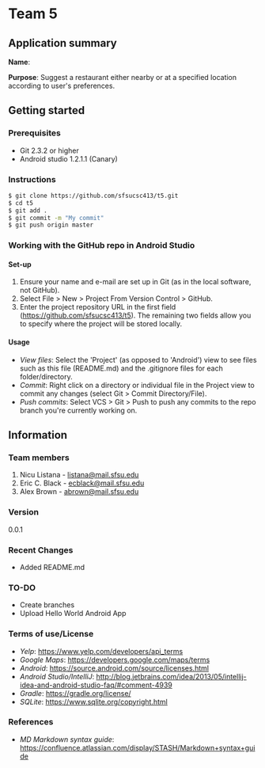 # Team 5
## Application summary
**Name**:

**Purpose**: Suggest a restaurant either nearby or at a specified location according to user's
preferences.

## Getting started
### Prerequisites
- Git 2.3.2 or higher
- Android studio 1.2.1.1 (Canary)

### Instructions

```sh
$ git clone https://github.com/sfsucsc413/t5.git
$ cd t5
$ git add .
$ git commit -m "My commit"
$ git push origin master
```

### Working with the GitHub repo in Android Studio
#### Set-up

1. Ensure your name and e-mail are set up in Git (as in the local software, not GitHub).
2. Select File > New > Project From Version Control > GitHub.
3. Enter the project repository URL in the first field (https://github.com/sfsucsc413/t5).
    The remaining two fields allow you to specify where the project will be stored locally.

#### Usage

- *View files*: Select the 'Project' (as opposed to 'Android') view to see files such as this file
(README.md) and the .gitignore files for each folder/directory.
- *Commit*: Right click on a directory or individual file in the Project view to commit any changes
(select Git > Commit Directory/File).
- *Push commits*: Select VCS > Git > Push to push any commits to the repo branch you're currently
working on.

## Information
### Team members

1. Nicu Listana - listana@mail.sfsu.edu
2. Eric C. Black - ecblack@mail.sfsu.edu
3. Alex Brown - abrown@mail.sfsu.edu

### Version
0.0.1

### Recent Changes
  - Added README.md

### TO-DO
  - Create branches
  - Upload Hello World Android App

### Terms of use/License
  - *Yelp*: https://www.yelp.com/developers/api_terms 
  - *Google Maps*: https://developers.google.com/maps/terms
  - *Android*: https://source.android.com/source/licenses.html
  - *Android Studio/IntelliJ*: http://blog.jetbrains.com/idea/2013/05/intellij-idea-and-android-studio-faq/#comment-4939
  - *Gradle*: https://gradle.org/license/
  - *SQLite*: https://www.sqlite.org/copyright.html

### References
  - *MD Markdown syntax guide*: https://confluence.atlassian.com/display/STASH/Markdown+syntax+guide